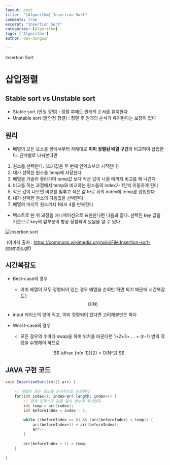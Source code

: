 ```yaml
---
layout: post
title:  "[Algorithm] Insertion Sort"
comments: true
excerpt: "Insertion Sort"
categories: [Algorithm]
tags: ['Algorithm']
author: dev-dongwon

---
```


Insertion Sort



# 삽입정렬

## Stable sort vs Unstable sort

- Stable sort (안정 정렬) : 정렬 후에도 원래의 순서를 유지한다
- Unstable sort (불안정 정렬) : 정렬 후 원래의 순서가 유지된다는 보장이 없다



## 원리

- 배열의 모든 요소를 앞에서부터 차례대로 **이미 정렬된 배열 구간**과 비교하여 삽입한다. 단계별로 나눠본다면



1. 원소를 선택한다. (초기값은 두 번째 인덱스부터 시작한다)
2. 내가 선택한 원소를 temp에 저장한다
3. 배열을 거슬러 올라가며 temp값 보다 작은 값이 나올 때까지 비교를 해 나간다
4. 비교를 하는 과정에서 temp와 비교하는 원소들의 index가 1칸씩 이동하게 된다
5. 작은 값이 나오면 비교를 멈추고 작은 값 바로 뒤의 index에 temp를 삽입한다
6. 내가 선택한 원소의 다음값을 선택한다
7. 배열의 마지막 원소까지 1에서 4를 반복한다



- 텍스트로 쓴 위 과정을 애니메이션으로 표현한다면 다음과 같다. 선택된 key 값을 기준으로 key의 앞부분이 항상 정렬되어 있음을 알 수 있다



![insertion sort](https://upload.wikimedia.org/wikipedia/commons/9/9c/Insertion-sort-example.gif)

​						(이미지 출처 : https://commons.wikimedia.org/wiki/File:Insertion-sort-example.gif)





## 시간복잡도

- Best-case의 경우

  - 이미 배열이 모두 정렬되어 있는 경우 배열을 순회만 하면 되기 때문에 시간복잡도는
    $$
    O(N)
    $$
  
- input 케이스의 양이 적고, 이미 정렬되어 있다면 고려해볼만은 하다
  
- Worst-case의 경우

  - 모든 경우의 수마다 swap을 하며 위치를 바꾼다면 1+2+3+ ... + (n-1) 번의 작업을 수행해야 하므로 

  $$
  \dfrac {n(n-1)}{2} = O(N^2)
  $$



## JAVA 구현 코드

```java
void InsertionSort(int[] arr) {
    
	// 배열의 모든 요소를 순차적으로 순회한다
    for(int index=1; index<arr.length; index++) {
    	// 현재 인덱스의 값을 임시 변수에 복사한다
        int temp = arr[index];
        int beforeIndex = index - 1;
        
        while ((beforeIndex >= 0) && (arr[beforeIndex] > temp)) {
            arr[beforeIndex+1] = arr[beforeIndex];
            arr--;
        }
        
        arr[beforeIndex + 1] = temp;
    }	
        
}

```





